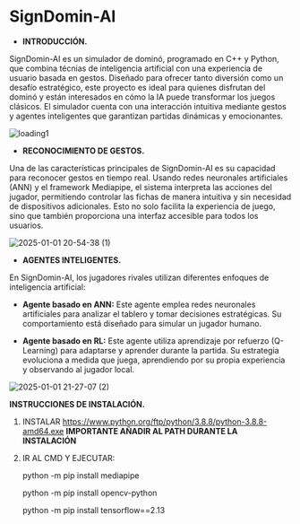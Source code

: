 # SignDomin-AI
- __INTRODUCCIÓN.__

SignDomin-AI es un simulador de dominó, programado en C++ y Python, que combina técnias de inteligencia artificial con una experiencia de usuario basada en gestos. Diseñado para ofrecer tanto diversión como un desafío estratégico, este proyecto es ideal para quienes disfrutan del dominó y están interesados en cómo la IA puede transformar los juegos clásicos. El simulador cuenta con una interacción intuitiva mediante gestos y agentes inteligentes que garantizan partidas dinámicas y emocionantes.

![loading1](https://github.com/user-attachments/assets/84a15e3a-1cc4-433f-9bd4-43c47edbd77a)

- __RECONOCIMIENTO DE GESTOS.__

Una de las características principales de SignDomin-AI es su capacidad para reconocer gestos en tiempo real. Usando redes neuronales artificiales (ANN) y el framework Mediapipe, el sistema interpreta las acciones del jugador, permitiendo controlar las fichas de manera intuitiva y sin necesidad de dispositivos adicionales. Esto no solo facilita la experiencia de juego, sino que también proporciona una interfaz accesible para todos los usuarios.

![2025-01-01 20-54-38 (1)](https://github.com/user-attachments/assets/e5b21645-ec63-4420-ae3b-a3fefd154377)

- __AGENTES INTELIGENTES.__

En SignDomin-AI, los jugadores rivales utilizan diferentes enfoques de inteligencia artificial:

  - __Agente basado en ANN:__ Este agente emplea redes neuronales artificiales para analizar el tablero y tomar decisiones estratégicas. Su comportamiento está diseñado para simular un jugador humano.
  
  - __Agente basado en RL:__ Este agente utiliza aprendizaje por refuerzo (Q-Learning) para adaptarse y aprender durante la partida. Su estrategia evoluciona a medida que juega, aprendiendo por su propia experiencia y observando al jugador local.

![2025-01-01 21-27-07 (2)](https://github.com/user-attachments/assets/3e562dfe-6506-4949-974b-8704e0821551)


__INSTRUCCIONES DE INSTALACIÓN.__

1. INSTALAR https://www.python.org/ftp/python/3.8.8/python-3.8.8-amd64.exe
   **IMPORTANTE AÑADIR AL PATH DURANTE LA INSTALACIÓN**
2. IR AL CMD Y EJECUTAR:
   
   python -m pip install mediapipe
   
   python -m pip install opencv-python
   
   python -m pip install tensorflow==2.13

